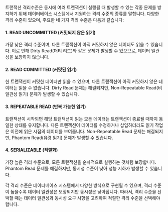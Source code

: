 트랜잭션 격리수준은 동시에 여러 트랜잭션이 실행될 때 발생할 수 있는 각종 문제를 방지하기 위해 데이터베이스 시스템에서 지원하는 격리 수준의 종류를 말합니다. 다양한 격리 수준이 있으며, 주요한 네 가지 격리 수준은 다음과 같습니다:

#### 1. READ UNCOMMITTED (커밋되지 않은 읽기)
가장 낮은 격리 수준이며, 다른 트랜잭션이 아직 커밋하지 않은 데이터도 읽을 수 있습니다. 이로 인해 Dirty Read(더티 리드)와 같은 문제가 발생할 수 있으므로, 데이터 일관성을 보장하지 않습니다.

#### 2. READ COMMITTED (커밋된 읽기)
한 트랜잭션이 커밋한 데이터만 읽을 수 있으며, 다른 트랜잭션이 아직 커밋하지 않은 데이터는 읽을 수 없습니다. Dirty Read 문제는 해결되지만, Non-Repeatable Read(비일관성 읽기) 문제가 발생할 수 있습니다.

#### 3. REPEATABLE READ (반복 가능한 읽기)
트랜잭션이 시작되면 해당 트랜잭션이 읽는 모든 데이터는 트랜잭션이 종료될 때까지 동일한 상태를 유지합니다. 다른 트랜잭션이 데이터를 수정하거나 삽입하더라도 읽기 작업은 이전에 읽은 시점의 데이터를 보여줍니다. Non-Repeatable Read 문제는 해결되지만, Phantom Read(유령 읽기) 문제가 발생할 수 있습니다.

#### 4. SERIALIZABLE (직렬화)
가장 높은 격리 수준으로, 모든 트랜잭션을 순차적으로 실행하는 것처럼 보장합니다. Phantom Read 문제를 해결하지만, 동시성 수준이 낮아 성능 저하가 발생할 수 있습니다.

각 격리 수준은 데이터베이스 시스템에서 다양한 방식으로 구현될 수 있으며, 격리 수준이 높을수록 데이터 일관성은 보장되지만 동시성은 낮아집니다. 따라서, 격리 수준을 선택할 때는 데이터 일관성과 동시성 요구 사항을 고려하여 적절한 격리 수준을 선택해야 합니다.
